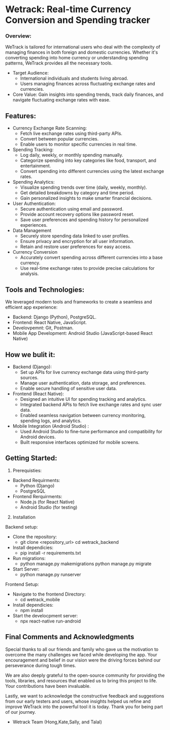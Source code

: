 # Wetrack: Real-time Currency Conversion and Spending tracker 

### Overview:

WeTrack is tailored for international users who deal with the complexity of managing finances in both foreign and domestic currencies. 
Whether it's converting spending into home currency or understanding spending patterns, WeTrack provides all the necessary tools.
- Target Audience:
   - International individuals and students living abroad.
   - Users managing finances across fluctuating exchange rates and currencies.
- Core Value: Gain insights into spending trends, track daily finances, and navigate fluctuating exchange rates with ease.

## Features: 
- Currency Exchange Rate Scanning: 
  - Fetch live exchange rates using third-party APIs.
  - Convert between popular currencies.
  - Enable users to monitor specific currencies in real time.
- Spending Tracking:
  - Log daily, weekly, or monthly spending manually.
  - Categorize spending into key categories like food, transport, and entertainment.
  - Convert spending into different currencies using the latest exchange rates.
- Spending Analytics:
  - Visualize spending trends over time (daily, weekly, monthly).
  - Get detailed breakdowns by category and time period.
  - Gain personalized insights to make smarter financial decisions.
- User Authentication:
  - Secure authentication using email and password.
  - Provide account recovery options like password reset.
  - Save user preferences and spending history for personalized experiences.
- Data Management
  - Securely store spending data linked to user profiles.
  - Ensure privacy and encryption for all user information.
  - Retain and restore user preferences for easy access.
- Currency Conversion
  - Accurately convert spending across different currencies into a base currency.
  - Use real-time exchange rates to provide precise calculations for analysis.


## Tools and Technologies:

We leveraged modern tools and frameworks to create a seamless and efficient app experience:
- Backend: Django (Python), PostgreSQL.
- Frontend: React Native, JavaScript.
- Develovpemnt:  Git, Postman.
- Mobile App Development: Android Studio (JavaScript-based React Native)

## How we bulit it: 
- Backend (Django):
  - Set up APIs for live currency exchange data using third-party sources.
  - Manage user authentication, data storage, and preferences.
  - Enable secure handling of sensitive user data.
- Frontend (React Native):
  - Designed an intuitive UI for spending tracking and analytics.
  - Integrated backend APIs to fetch live exchange rates and sync user data.
  - Enabled seamless navigation between currency monitoring, spending logs, and analytics.
- Mobile Integration (Android Studio) :
  - Used Android Studio to fine-tune performance and compatibility for Android devices.
  - Built responsive interfaces optimized for mobile screens.


## Getting Started: 
1) Prerequisties:
  - Backend Requirments:
     - Python (Django)
     - PostgreSQL
  - Frontend Rerquirments:
     - Node.js (for React Native)
     - Android Studio (for testing)
       
2) Installation

Backend setup:
  - Clone the repository:
    - git clone <repository_url>
      cd wetrack_backend
  - Install dependicies: 
    - pip install -r requirements.txt
  - Run migrations:
    - python manage.py makemigrations
      python manage.py migrate
  - Start Server:
     - python manage.py runserver

Frontend Setup:
  - Navigate to the frontend Directory:
     - cd wetrack_mobile
  - Install dependicies:
    - npm install
  - Start the develocpment server:
     - npx react-native run-android  

## Final Comments and Acknowledgments

Special thanks to all our friends and family who gave us the motivation to overcome the many challenges
we faced while developing the app. Your encouragement and belief in our vision were the driving forces 
behind our perseverance during tough times.

We are also deeply grateful to the open-source community for providing the tools, libraries, and resources
that enabled us to bring this project to life. Your contributions have been invaluable.

Lastly, we want to acknowledge the constructive feedback and suggestions from our early testers and users,
whose insights helped us refine and improve WeTrack into the powerful tool it is today. Thank you for being part 
of our journey.

- Wetrack Team (Hong,Kate,Sally, and Talal) 
 






